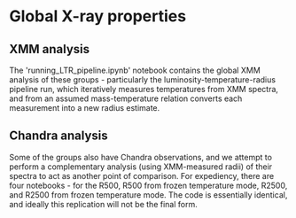 # Global X-ray properties

## XMM analysis

The 'running_LTR_pipeline.ipynb' notebook contains the global XMM analysis of these groups - particularly the luminosity-temperature-radius pipeline run, which iteratively measures temperatures from XMM spectra, and from an assumed mass-temperature relation converts each measurement into a new radius estimate.

## Chandra analysis

Some of the groups also have Chandra observations, and we attempt to perform a complementary analysis (using XMM-measured radii) of their spectra to act as another point of comparison. For expediency, there are four notebooks - for the R500, R500 from frozen temperature mode, R2500, and R2500 from frozen temperature mode. The code is essentially identical, and ideally this replication will not be the final form.